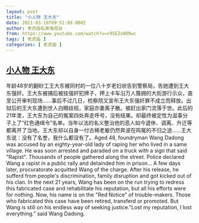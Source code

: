 ```yaml
---
layout: post
title: "小人物 王大东"
date: 2021-03-18T09:51:09.000Z
author: 老虎庙私家电视台
from: https://www.youtube.com/watch?v=v95EZsWO9wc
tags: [ 老虎庙 ]
categories: [ 老虎庙 ]
---
```

<!--1616061069000-->
[小人物 王大东](https://www.youtube.com/watch?v=v95EZsWO9wc)
------

<div>
年龄48岁的翻砂工王大东被同村的一位八十岁老妇状告到警察局，告她遭到王大东强奸。王大东被捕后被挂强奸犯牌子，押上卡车沿万人簇拥的大街游行示众，直至公开审判现场……事后不过几日，检察院又宣布王大东强奸罪不成立而释放。出狱后的王大东遭到世人白眼歧视，家庭亦妻离子散。被赶出家门流落于世。此后的21年里，王大东为自己的冤案四处奔走呼号，没有结果。却最终被定性为滋事分子上了“红色通缉令”名单。当年以法的名义整治他的恶人如今退休、调离、升迁等都离开了当地。王大东却以自身一付古稀老躯仍然奔波在鸣冤的不归之途……王大东说：没有了名誉，我什么都没有了。Aged 48,  foundryman Wang Dadong was accused by an eighty-year-old lady of raping her who lived in a same village. He was soon arrested and paraded on a truck with a sign that said "Rapist". Thousands of people gathered along the street.  Police declared Wang a rapist in a public rally and detainded him in prison... A few days later, procuratorate acquitted Wang of the charge. After his release, he sufferd from people's discrimination, family disruption and got kicked out of his clan. In the next 21 years, Wang has been on the run trying to redress this fabricated case and rehabilitate his reputation, but all his efforts were for nothing. Now, his name is on the "Red Notice" of trouble-makers. Those who fabricated this case have been retired, transferd or promoted. But Wang is still on his endless way of seeking justice."Lost my reputation, I lost everything." said Wang Dadong.
</div>
